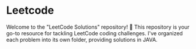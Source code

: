 # Leetcode
Welcome to the "LeetCode Solutions" repository! 🚀  This repository is your go-to resource for tackling LeetCode coding challenges. I've organized each problem into its own folder, providing solutions in JAVA.
